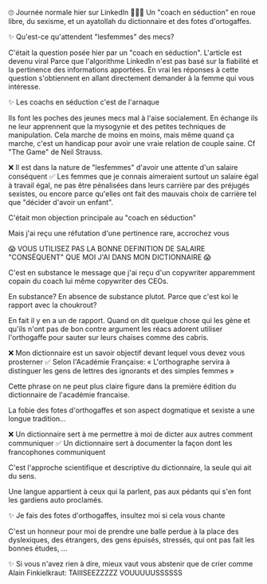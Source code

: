 🙄 Journée normale hier sur LinkedIn 🤦🏻‍♂️ Un "coach en séduction" en roue libre, du sexisme, et un ayatollah du dictionnaire et des fotes d'ortogaffes.

✨ Qu'est-ce qu'attendent "lesfemmes" des mecs?

C'était la question posée hier par un "coach en séduction".
L'article est devenu viral
Parce que l'algorithme LinkedIn n'est pas basé sur la fiabilité et la pertinence des informations apportées.
En vrai les réponses à cette question s'obtiennent en allant directement demander à la femme qui vous intéresse.

✨ Les coachs en séduction c'est de l'arnaque

Ils font les poches des jeunes mecs mal à l'aise socialement.
En échange ils ne leur apprennent que la mysogynie et des petites techniques de manipulation. 
Cela marche de moins en moins, mais même quand ça marche, c'est un handicap pour avoir une vraie relation de couple saine.
Cf "The Game" de Neil Strauss.

❌ Il est dans la nature de "lesfemmes" d'avoir une attente d'un salaire conséquent
✅ Les femmes que je connais aimeraient surtout un salaire égal à travail égal, ne pas être pénalisées dans leurs carrière par des préjugés sexistes, ou encore parce qu'elles ont fait des mauvais choix de carrière tel que "décider d'avoir un enfant".

C'était mon objection principale au "coach en séduction" 

Mais j'ai reçu une réfutation d'une pertinence rare, accrochez vous

😱 VOUS UTILISEZ PAS LA BONNE DEFINITION DE SALAIRE "CONSÉQUENT" QUE MOI J'AI DANS MON DICTIONNAIRE 😱 

C'est en substance le message que j'ai reçu d'un copywriter apparemment copain du coach lui même copywriter des CEOs.

En substance? En absence de substance plutot.
Parce que c'est koi le rapport avec la choukrout?

En fait il y en a un de rapport.
Quand on dit quelque chose qui les gène et qu'ils n'ont pas de bon contre argument les réacs adorent utiliser l'orthogaffe pour sauter sur leurs chaises comme des cabris.

❌ Mon dictionnaire est un savoir objectif devant lequel vous devez vous prosterner
✅ Selon l'Académie Française: « L'orthographe servira à distinguer les gens de lettres des ignorants et des simples femmes » 

Cette phrase on ne peut plus claire figure dans la première édition du dictionnaire de l'académie francaise. 

La fobie des fotes d'orthogaffes et son aspect dogmatique et sexiste a une longue tradition...

❌ Un dictionnaire sert à me permettre à moi de dicter aux autres comment communiquer
✅ Un dictionnaire sert à documenter la façon dont les francophones communiquent

C'est l'approche scientifique et descriptive du dictionnaire, la seule qui ait du sens. 

Une langue appartient à ceux qui la parlent, pas aux pédants qui s'en font les gardiens auto proclamés.

✨ Je fais des fotes d'orthogaffes, insultez moi si cela vous chante

C'est un honneur pour moi de prendre une balle perdue à la place des dyslexiques, des étrangers, des gens épuisés, stressés, qui ont pas fait les bonnes études, ...

✨ Si vous n'avez rien à dire, mieux vaut vous abstenir que de crier comme Alain Finkielkraut: TAIIISEEZZZZZ VOUUUUUSSSSSS